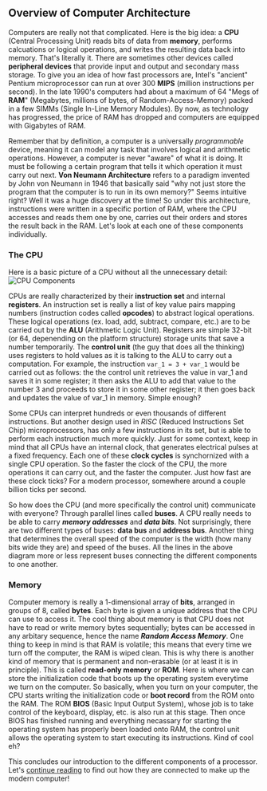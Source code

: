 ## Overview of Computer Architecture

Computers are really not that complicated. Here is the big idea: a **CPU** (Central Processing Unit) reads bits of data from **memory**, performs calcuations or logical operations, and writes the resulting data back into memory. That's literally it. There are sometimes other devices called **peripheral devices** that provide input and output and secondary mass storage. To give you an idea of how fast processors are, Intel's "ancient" Pentium microprocessor can run at over 300 **MIPS** (million instructions per second). In the late 1990's computers had about a maximum of 64 "Megs of **RAM**" (Megabytes, millions of bytes, of Random-Access-Memory) packed in a few SIMMs (Single In-Line Memory Modules). By now, as technology has progressed, the price of RAM has dropped and computers are equipped with Gigabytes of RAM.

Remember that by definition, a computer is a universally _programmable_ device, meaning it can model any task that involves logical and arithmetic operations. However, a computer is never "aware" of what it is doing. It must be following a certain program that tells it which operation it must carry out next. **Von Neumann Architecture** refers to a paradigm invented by John von Neumann in 1946 that basically said "why not just store the program that the computer is to run in its own memory?" Seems intuitive right? Well it was a huge discovery at the time! So under this architecture, instructions were written in a specific portion of RAM, where the CPU accesses and reads them one by one, carries out their orders and stores the result back in the RAM. Let's look at each one of these components individually.

### The CPU
Here is a basic picture of a CPU without all the unnecessary detail:
![CPU Components](http://upload.wikimedia.org/wikipedia/commons/d/d8/ABasicComputer.gif)

CPUs are really characterized by their **instruction set** and internal **registers**. An instruction set is really a list of key value pairs mapping numbers (instruction codes called **opcodes**) to abstract logical operations. These logical operations (ex. load, add, subtract, compare, etc.) are to be carried out by the **ALU** (Arithmetic Logic Unit). Registers are simple 32-bit (or 64, depenending on the platform structure) storage units that save a number temporarily. The **control unit** (the guy that does all the thinking) uses registers to hold values as it is talking to the ALU to carry out a computation. For example, the instruction `var_1 = 3 + var_1` would be carried out as follows: the the control unit retrieves the value in var_1 and saves it in some register; it then asks the ALU to add that value to the number 3 and proceeds to store it in some other register; it then goes back and updates the value of var_1 in memory. Simple enough?

Some CPUs can interpret hundreds or even thousands of different instructions. But another design used in *RISC* (Reduced Instructions Set Chip) microprocessors, has only a few instructions in its set, but is able to perform each instruction much more quickly. Just for some context, keep in mind that all CPUs have an internal clock, that generates electrical pulses at a fixed frequency. Each one of these **clock cycles** is synchornized with a single CPU operation. So the faster the clock of the CPU, the more operations it can carry out, and the faster the computer. Just how fast are these clock ticks? For a modern processor, somewhere around a couple billion ticks per second.

So how does the CPU (and more specifically the control unit) communicate with everyone? Through parallel lines called **buses**. A CPU really needs to be able to carry **_memory addresses_** and **_data bits_**. Not surprisingly, there are two different types of buses: **data bus** and **address bus**. Another thing that determines the overall speed of the computer is the width (how many bits wide they are) and speed of the buses. All the lines in the above diagram more or less represent buses connecting the different components to one another.

### Memory
Computer memory is really a 1-dimensional array of **bits**, arranged in groups of 8, called **bytes**. Each byte is given a unique address that the CPU can use to access it. The cool thing about memory is that CPU does not have to read or write memory bytes sequentially; bytes can be accessed in any arbitary sequence, hence the name **_Random Access Memory_**. One thing to keep in mind is that RAM is volatile; this means that every time we turn off the computer, the RAM is wiped clean. This is why there is another kind of memory that is permanent and non-erasable (or at least it is in principle). This is called **read-only memory** or **ROM**. Here is where we can store the initialization code that boots up the operating system everytime we turn on the computer. So basically, when you turn on your computer, the CPU starts writing the initialization code or **boot record** from the ROM onto the RAM. The ROM **BIOS** (Basic Input Output System), whose job is to take control of the keyboard, display, etc. is also run at this stage. Then once BIOS has finished running and everything necassary for starting the operating system has properly been loaded onto RAM, the control unit allows the operating system to start executing its instructions. Kind of cool eh?


This concludes our introduction to the different components of a processor. Let's [continue reading](/advanced.md) to find out how they are connected to make up the modern computer!
